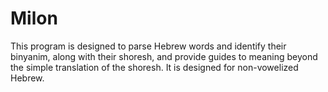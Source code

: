 # Milon
This program is designed to parse Hebrew words and identify their binyanim, along with their shoresh, and provide guides to meaning beyond the simple translation of the shoresh.  It is designed for non-vowelized Hebrew.

